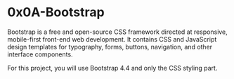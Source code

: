 # 0x0A-Bootstrap

Bootstrap is a free and open-source CSS framework directed at responsive, mobile-first front-end web development. 
It contains CSS and JavaScript design templates for typography, forms, buttons, navigation, and other interface components.

For this project, you will use Bootstrap 4.4 and only the CSS styling part.
